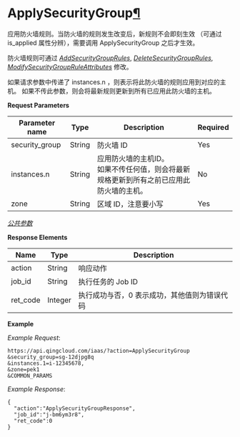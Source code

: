 ---
---

# ApplySecurityGroup[¶](#applysecuritygroup "永久链接至标题")

应用防火墙规则。当防火墙的规则发生改变后，新规则不会即刻生效 （可通过 is_applied 属性分辨），需要调用 ApplySecurityGroup 之后才生效。

防火墙规则可通过 [_AddSecurityGroupRules_](add_security_group_rules.html#api-add-security-group-rules), [_DeleteSecurityGroupRules_](delete_security_group_rules.html#api-delete-security-group-rules), [_ModifySecurityGroupRuleAttributes_](modify_security_group_rule_attributes.html#api-modify-security-group-rule-attributes) 修改。

如果请求参数中传递了 instances.n ，则表示将此防火墙的规则应用到对应的主机。 如果不传此参数，则会将最新规则更新到所有已应用此防火墙的主机。

**Request Parameters**

| Parameter name | Type | Description | Required |
| --- | --- | --- | --- |
| security_group | String | 防火墙 ID | Yes |
| instances.n | String | 应用防火墙的主机ID。<br/>如果不传任何值，则会将最新规格更新到所有之前已应用此防火墙的主机。 | No |
| zone | String | 区域 ID，注意要小写 | Yes |

[_公共参数_](../../common/parameters.html#api-common-parameters)

**Response Elements**

| Name | Type | Description |
| --- | --- | --- |
| action | String | 响应动作 |
| job_id | String | 执行任务的 Job ID |
| ret_code | Integer | 执行成功与否，0 表示成功，其他值则为错误代码 |

**Example**

_Example Request_:

```
https://api.qingcloud.com/iaas/?action=ApplySecurityGroup
&security_group=sg-12djpg8q
&instances.1=i-12345678,
&zone=pek1
&COMMON_PARAMS
```

_Example Response_:

```
{
  "action":"ApplySecurityGroupResponse",
  "job_id":"j-bm6ym3r8",
  "ret_code":0
}
```
